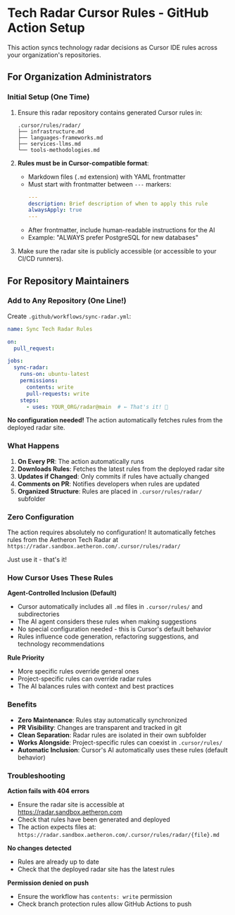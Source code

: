 # Tech Radar Cursor Rules - GitHub Action Setup

This action syncs technology radar decisions as Cursor IDE rules across your organization's repositories.

## For Organization Administrators

### Initial Setup (One Time)

1. Ensure this radar repository contains generated Cursor rules in:
   ```
   .cursor/rules/radar/
   ├── infrastructure.md
   ├── languages-frameworks.md  
   ├── services-llms.md
   └── tools-methodologies.md
   ```

2. **Rules must be in Cursor-compatible format**:
   - Markdown files (`.md` extension) with YAML frontmatter
   - Must start with frontmatter between `---` markers:
     ```yaml
     ---
     description: Brief description of when to apply this rule
     alwaysApply: true
     ---
     ```
   - After frontmatter, include human-readable instructions for the AI
   - Example: "ALWAYS prefer PostgreSQL for new databases"

3. Make sure the radar site is publicly accessible (or accessible to your CI/CD runners).

## For Repository Maintainers

### Add to Any Repository (One Line!)

Create `.github/workflows/sync-radar.yml`:

```yaml
name: Sync Tech Radar Rules

on:
  pull_request:

jobs:
  sync-radar:
    runs-on: ubuntu-latest
    permissions:
      contents: write
      pull-requests: write
    steps:
      - uses: YOUR_ORG/radar@main  # ← That's it! 🎉
```

**No configuration needed!** The action automatically fetches rules from the deployed radar site.

### What Happens

1. **On Every PR**: The action automatically runs
2. **Downloads Rules**: Fetches the latest rules from the deployed radar site
3. **Updates if Changed**: Only commits if rules have actually changed
4. **Comments on PR**: Notifies developers when rules are updated
5. **Organized Structure**: Rules are placed in `.cursor/rules/radar/` subfolder

### Zero Configuration

The action requires absolutely no configuration! It automatically fetches rules from the Aetheron Tech Radar at `https://radar.sandbox.aetheron.com/.cursor/rules/radar/`

Just use it - that's it!

### How Cursor Uses These Rules

**Agent-Controlled Inclusion (Default)**
- Cursor automatically includes all `.md` files in `.cursor/rules/` and subdirectories
- The AI agent considers these rules when making suggestions
- No special configuration needed - this is Cursor's default behavior
- Rules influence code generation, refactoring suggestions, and technology recommendations

**Rule Priority**
- More specific rules override general ones
- Project-specific rules can override radar rules
- The AI balances rules with context and best practices

### Benefits

- **Zero Maintenance**: Rules stay automatically synchronized
- **PR Visibility**: Changes are transparent and tracked in git
- **Clean Separation**: Radar rules are isolated in their own subfolder
- **Works Alongside**: Project-specific rules can coexist in `.cursor/rules/`
- **Automatic Inclusion**: Cursor's AI automatically uses these rules (default behavior)

### Troubleshooting

**Action fails with 404 errors**
- Ensure the radar site is accessible at https://radar.sandbox.aetheron.com
- Check that rules have been generated and deployed
- The action expects files at: `https://radar.sandbox.aetheron.com/.cursor/rules/radar/{file}.md`

**No changes detected**
- Rules are already up to date
- Check that the deployed radar site has the latest rules

**Permission denied on push**
- Ensure the workflow has `contents: write` permission
- Check branch protection rules allow GitHub Actions to push
